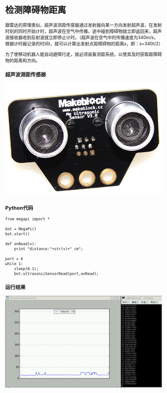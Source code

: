 # 检测障碍物距离

跟雷达的原理类似，超声波测距传感器通过发射器向某一方向发射超声波，在发射时刻的同时开始计时，超声波在空气中传播，途中碰到障碍物就立即返回来，超声波接收器收到反射波就立即停止计时。（超声波在空气中的传播速度为340m/s，根据计时器记录的时间t，就可以计算出发射点距障碍物的距离s，即：s=340t/2）

为了使移动机器人能自动避障行走，就必须装备测距系统，以使其及时获取距障碍物的距离和方向。


### 超声波测距传感器

![ultrasonic](ultrasonic.jpg)

### Python代码
```
from megapi import *

bot = MegaPi()
bot.start()

def onRead(v):
	print "distance:"+str(v)+" cm";
    
port = 6 
while 1:
    sleep(0.1);
    bot.ultrasonicSensorRead(port,onRead);

```

### 运行结果
![sample](ultrasonicSensor_sample.jpg)
